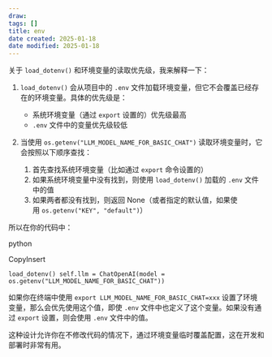 ```yaml
---
draw:
tags: []
title: env
date created: 2025-01-18
date modified: 2025-01-18
---
```


关于 `load_dotenv()` 和环境变量的读取优先级，我来解释一下：

1. `load_dotenv()` 会从项目中的 `.env` 文件加载环境变量，但它不会覆盖已经存在的环境变量。具体的优先级是：
    
    - 系统环境变量（通过 `export` 设置的）优先级最高
    - `.env` 文件中的变量优先级较低
2. 当使用 `os.getenv("LLM_MODEL_NAME_FOR_BASIC_CHAT")` 读取环境变量时，它会按照以下顺序查找：
    
    1. 首先查找系统环境变量（比如通过 `export` 命令设置的）
    2. 如果系统环境变量中没有找到，则使用 `load_dotenv()` 加载的 `.env` 文件中的值
    3. 如果两者都没有找到，则返回 None（或者指定的默认值，如果使用 `os.getenv("KEY", "default")`）

所以在你的代码中：

python

CopyInsert

`load_dotenv() self.llm = ChatOpenAI(model = os.getenv("LLM_MODEL_NAME_FOR_BASIC_CHAT"))`

如果你在终端中使用 `export LLM_MODEL_NAME_FOR_BASIC_CHAT=xxx` 设置了环境变量，那么会优先使用这个值，即使 `.env` 文件中也定义了这个变量。如果没有通过 `export` 设置，则会使用 `.env` 文件中的值。

这种设计允许你在不修改代码的情况下，通过环境变量临时覆盖配置，这在开发和部署时非常有用。
